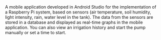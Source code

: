 A mobile application developed in Android Studio for the implementation of a Raspberry Pi system, based on sensors (air temperature, soil humidity, light intensity, rain, water level in the tank). The data from the sensors are stored in a database and displayed as real-time graphs in the mobile application. You can also view an irrigation history and start the pump manually or set a time to start.
